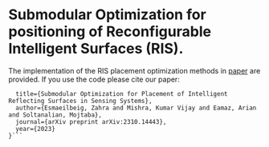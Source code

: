 # Submodular Optimization for positioning of Reconfigurable Intelligent Surfaces (RIS).
The implementation of the RIS placement optimization methods in [paper](https://scholar.google.com/citations?view_op=view_citation&hl=en&user=18qBxBkAAAAJ&sortby=pubdate&citation_for_view=18qBxBkAAAAJ:hC7cP41nSMkC) are provided. If you use the code please cite our paper:


```@article{esmaeilbeig2023submodular,
  title={Submodular Optimization for Placement of Intelligent Reflecting Surfaces in Sensing Systems},
  author={Esmaeilbeig, Zahra and Mishra, Kumar Vijay and Eamaz, Arian and Soltanalian, Mojtaba},
  journal={arXiv preprint arXiv:2310.14443},
  year={2023}
}```

